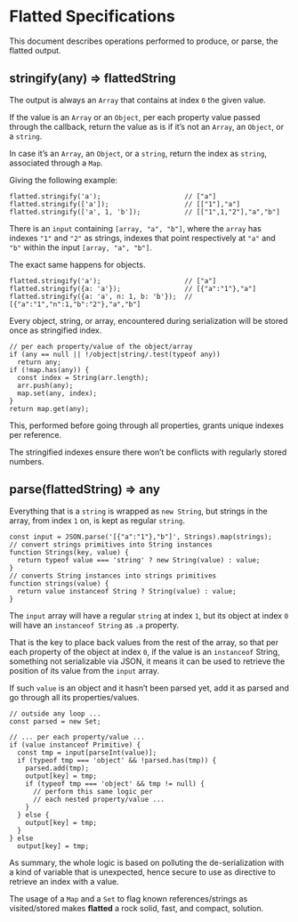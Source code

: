 Flatted Specifications
======================

This document describes operations performed to produce, or parse, the flatted output.

stringify(any) =&gt; flattedString
----------------------------------

The output is always an `Array` that contains at index `0` the given value.

If the value is an `Array` or an `Object`, per each property value passed through the callback, return the value as is if it’s not an `Array`, an `Object`, or a `string`.

In case it’s an `Array`, an `Object`, or a `string`, return the index as `string`, associated through a `Map`.

Giving the following example:

    flatted.stringify('a');                     // ["a"]
    flatted.stringify(['a']);                   // [["1"],"a"]
    flatted.stringify(['a', 1, 'b']);           // [["1",1,"2"],"a","b"]

There is an `input` containing `[array, "a", "b"]`, where the `array` has indexes `"1"` and `"2"` as strings, indexes that point respectively at `"a"` and `"b"` within the input `[array, "a", "b"]`.

The exact same happens for objects.

    flatted.stringify('a');                     // ["a"]
    flatted.stringify({a: 'a'});                // [{"a":"1"},"a"]
    flatted.stringify({a: 'a', n: 1, b: 'b'});  // [{"a":"1","n":1,"b":"2"},"a","b"]

Every object, string, or array, encountered during serialization will be stored once as stringified index.

    // per each property/value of the object/array
    if (any == null || !/object|string/.test(typeof any))
      return any;
    if (!map.has(any)) {
      const index = String(arr.length);
      arr.push(any);
      map.set(any, index);
    }
    return map.get(any);

This, performed before going through all properties, grants unique indexes per reference.

The stringified indexes ensure there won’t be conflicts with regularly stored numbers.

parse(flattedString) =&gt; any
------------------------------

Everything that is a `string` is wrapped as `new String`, but strings in the array, from index `1` on, is kept as regular `string`.

    const input = JSON.parse('[{"a":"1"},"b"]', Strings).map(strings);
    // convert strings primitives into String instances
    function Strings(key, value) {
      return typeof value === 'string' ? new String(value) : value;
    }
    // converts String instances into strings primitives
    function strings(value) {
      return value instanceof String ? String(value) : value;
    }

The `input` array will have a regular `string` at index `1`, but its object at index `0` will have an `instanceof String` as `.a` property.

That is the key to place back values from the rest of the array, so that per each property of the object at index `0`, if the value is an `instanceof` String, something not serializable via JSON, it means it can be used to retrieve the position of its value from the `input` array.

If such `value` is an object and it hasn’t been parsed yet, add it as parsed and go through all its properties/values.

    // outside any loop ...
    const parsed = new Set;

    // ... per each property/value ...
    if (value instanceof Primitive) {
      const tmp = input[parseInt(value)];
      if (typeof tmp === 'object' && !parsed.has(tmp)) {
        parsed.add(tmp);
        output[key] = tmp;
        if (typeof tmp === 'object' && tmp != null) {
          // perform this same logic per
          // each nested property/value ...
        }
      } else {
        output[key] = tmp;
      }
    } else
      output[key] = tmp;

As summary, the whole logic is based on polluting the de-serialization with a kind of variable that is unexpected, hence secure to use as directive to retrieve an index with a value.

The usage of a `Map` and a `Set` to flag known references/strings as visited/stored makes **flatted** a rock solid, fast, and compact, solution.
